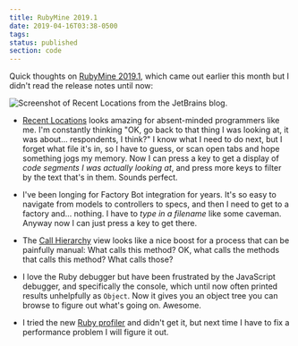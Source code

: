 ```yaml
---
title: RubyMine 2019.1
date: 2019-04-16T03:38-0500
tags:
status: published
section: code
---
```


Quick thoughts on [RubyMine 2019.1][new], which came out earlier this
month but I didn't read the release notes until now:

![Screenshot of Recent Locations from the JetBrains blog.][recent-image]

- [Recent Locations][recent] looks amazing for absent-minded programmers
  like me. I'm constantly thinking "OK, go back to that thing I was looking at,
  it was about... respondents, I think?" I know what I need to do next,
  but I forget what file it's in, so I have to guess, or scan open tabs
  and hope something jogs my memory. Now I can press a key to get a display
  of _code segments I was actually looking at_, and press more keys to
  filter by the text that's in them. Sounds perfect.

- I've been longing for Factory Bot integration for years. It's so easy to
  navigate from models to controllers to specs, and then I need to get to
  a factory and... nothing. I have to _type in a filename_ like some
  caveman. Anyway now I can just press a key to get there.

- The [Call Hierarchy][calls] view looks like a nice boost for a process that
  can be painfully manual: What calls this method? OK, what calls the
  methods that calls this method? What calls those?

- I love the Ruby debugger but have been frustrated by the JavaScript
  debugger, and specifically the console, which until now often printed
  results unhelpfully as `Object`. Now it gives you an object tree you
  can browse to figure out what's going on. Awesome.
- I tried the new [Ruby profiler][profiler] and didn't get it, but next
  time I have
  to fix a performance problem I will figure it out.

[new]: https://www.jetbrains.com/ruby/whatsnew/#v2019-1
[recent-image]: https://d3nmt5vlzunoa1.cloudfront.net/ruby/files/2019/04/rm_recent_locations.png
[recent]: https://blog.jetbrains.com/ruby/2019/04/recent-locations/
[profiler]: https://blog.jetbrains.com/ruby/2019/03/rubymine-profiler/
[calls]: https://blog.jetbrains.com/ruby/2019/02/rubymine-2019-1-call-hierarchy-truffle-ruby/#call_hierarchy_ruby
